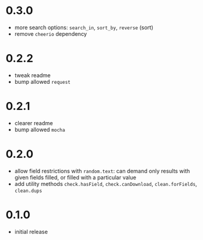 # 0.3.0

- more search options: `search_in`, `sort_by`, `reverse` (sort)
- remove `cheerio` dependency

# 0.2.2

- tweak readme
- bump allowed `request`

# 0.2.1

- clearer readme
- bump allowed `mocha`

# 0.2.0

- allow field restrictions with `random.text`: can demand only results
with given fields filled, or filled with a particular value
- add utility methods `check.hasField`, `check.canDownload`,
  `clean.forFields`, `clean.dups`

# 0.1.0

- initial release
